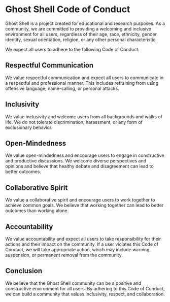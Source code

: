 # Ghost Shell Code of Conduct

Ghost Shell is a project created for educational and research purposes. As a community, we are committed to providing a welcoming and inclusive environment for all users, regardless of their age, race, ethnicity, gender identity, sexual orientation, religion, or any other personal characteristic.

We expect all users to adhere to the following Code of Conduct:

## Respectful Communication

We value respectful communication and expect all users to communicate in a respectful and professional manner. This includes refraining from using offensive language, name-calling, or personal attacks.

## Inclusivity

We value inclusivity and welcome users from all backgrounds and walks of life. We do not tolerate discrimination, harassment, or any form of exclusionary behavior.

## Open-Mindedness

We value open-mindedness and encourage users to engage in constructive and productive discussions. We welcome diverse perspectives and opinions and believe that healthy debate and disagreement can lead to better outcomes.

## Collaborative Spirit

We value a collaborative spirit and encourage users to work together to achieve common goals. We believe that working together can lead to better outcomes than working alone.

## Accountability

We value accountability and expect all users to take responsibility for their actions and their impact on the community. If a user violates this Code of Conduct, we will take appropriate action, which may include warning, suspension, or permanent removal from the community.

## Conclusion

We believe that the Ghost Shell community can be a positive and constructive environment for all users. By adhering to this Code of Conduct, we can build a community that values inclusivity, respect, and collaboration.
